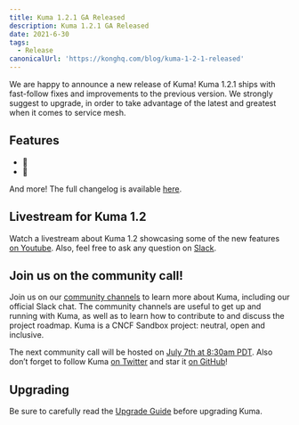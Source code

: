 ```yaml
---
title: Kuma 1.2.1 GA Released 
description: Kuma 1.2.1 GA Released
date: 2021-6-30
tags:
  - Release
canonicalUrl: 'https://konghq.com/blog/kuma-1-2-1-released'
---
```


We are happy to announce a new release of Kuma! Kuma 1.2.1 ships with fast-follow fixes and improvements to the previous version. We strongly suggest to upgrade, in order to take advantage of the latest and greatest when it comes to service mesh.

## Features

* 🚀 
* 🚀 

And more! The full changelog is available [here](https://github.com/kumahq/kuma/blob/master/CHANGELOG.md).

## Livestream for Kuma 1.2

Watch a livestream about Kuma 1.2 showcasing some of the new features [on Youtube](https://www.youtube.com/watch?v=d0_OZ0c44mM&ab_channel=Kong). Also, feel free to ask any question on [Slack](https://kuma.io/community/).

## Join us on the community call!

Join us on our [community channels](https://kuma.io/community/) to learn more about Kuma, including our official Slack chat. The community channels are useful to get up and running with Kuma, as well as to learn how to contribute to and discuss the project roadmap. Kuma is a CNCF Sandbox project: neutral, open and inclusive.

The next community call will be hosted on [July 7th at 8:30am PDT](https://kuma.io/community/). Also don’t forget to follow Kuma [on Twitter](https://twitter.com/kumamesh) and star it [on GitHub](https://github.com/kumahq/kuma)!

## Upgrading

Be sure to carefully read the [Upgrade Guide](https://github.com/kumahq/kuma/blob/master/UPGRADE.md) before upgrading Kuma.
